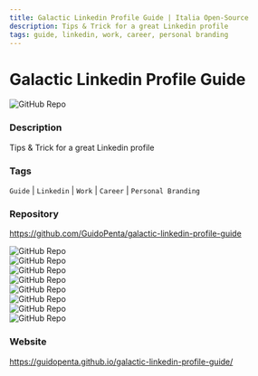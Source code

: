 ```yaml
---
title: Galactic Linkedin Profile Guide | Italia Open-Source
description: Tips & Trick for a great Linkedin profile
tags: guide, linkedin, work, career, personal branding
---
```

        

# Galactic Linkedin Profile Guide

![GitHub Repo](https://img.shields.io/static/v1?label=category&message=opensource&color=green)

### Description

Tips & Trick for a great Linkedin profile

### Tags

`Guide` | `Linkedin` | `Work` | `Career` | `Personal Branding`

### Repository

https://github.com/GuidoPenta/galactic-linkedin-profile-guide

![GitHub Repo](https://img.shields.io/github/stars/GuidoPenta/galactic-linkedin-profile-guide?style=social)<br />![GitHub Repo](https://img.shields.io/github/forks/GuidoPenta/galactic-linkedin-profile-guide?style=social)<br />![GitHub Repo](https://img.shields.io/github/v/tag/GuidoPenta/galactic-linkedin-profile-guide?style=social)<br />![GitHub Repo](https://img.shields.io/github/contributors/GuidoPenta/galactic-linkedin-profile-guide)<br />![GitHub Repo](https://img.shields.io/github/issues-pr/GuidoPenta/galactic-linkedin-profile-guide)<br />![GitHub Repo](https://img.shields.io/github/issues/GuidoPenta/galactic-linkedin-profile-guide)<br />![GitHub Repo](https://img.shields.io/github/license/GuidoPenta/galactic-linkedin-profile-guide)<br />![GitHub Repo](https://img.shields.io/github/last-commit/GuidoPenta/galactic-linkedin-profile-guide)<br />

### Website

https://guidopenta.github.io/galactic-linkedin-profile-guide/